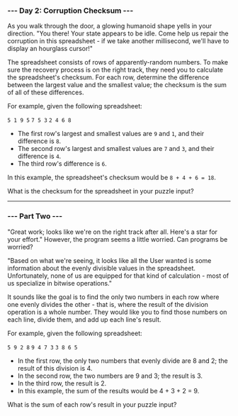 ### --- Day 2: Corruption Checksum ---
As you walk through the door, a glowing humanoid shape yells in your direction. "You there! Your state appears to be idle. Come help us repair the corruption in this spreadsheet - if we take another millisecond, we'll have to display an hourglass cursor!"

The spreadsheet consists of rows of apparently-random numbers. To make sure the recovery process is on the right track, they need you to calculate the spreadsheet's checksum. For each row, determine the difference between the largest value and the smallest value; the checksum is the sum of all of these differences.

For example, given the following spreadsheet:

`5 1 9 5`
`7 5 3`
`2 4 6 8`

+ The first row's largest and smallest values are `9` and `1`, and their difference is `8`.
+ The second row's largest and smallest values are `7` and `3`, and their difference is `4`.
+ The third row's difference is `6`.

In this example, the spreadsheet's checksum would be `8 + 4 + 6 = 18`.

What is the checksum for the spreadsheet in your puzzle input?

---
### --- Part Two ---
"Great work; looks like we're on the right track after all. Here's a star for your effort." However, the program seems a little worried. Can programs be worried?

"Based on what we're seeing, it looks like all the User wanted is some information about the evenly divisible values in the spreadsheet. Unfortunately, none of us are equipped for that kind of calculation - most of us specialize in bitwise operations."

It sounds like the goal is to find the only two numbers in each row where one evenly divides the other - that is, where the result of the division operation is a whole number. They would like you to find those numbers on each line, divide them, and add up each line's result.

For example, given the following spreadsheet:

`5 9 2 8`
`9 4 7 3`
`3 8 6 5`

+ In the first row, the only two numbers that evenly divide are 8 and 2; the result of this division is 4.
+ In the second row, the two numbers are 9 and 3; the result is 3.
+ In the third row, the result is 2.
+ In this example, the sum of the results would be 4 + 3 + 2 = 9.

What is the sum of each row's result in your puzzle input?
